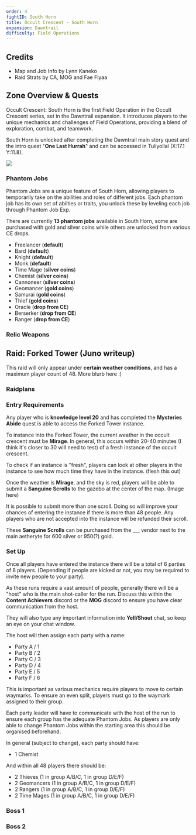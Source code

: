 ```yaml
---
order: 4
fightID: South Horn
title: Occult Crescent - South Horn
expansion: Dawntrail
difficulty: Field Operations
---
```


## Credits
- Map and Job Info by Lynn Kaneko
- Raid Strats by CA, MOG and Fae Fiyaa

## Zone Overview & Quests

Occult Crescent: South Horn is the first Field Operation in the Occult Crescent series, set in the Dawntrail expansion. It introduces players to the unique mechanics and challenges of Field Operations, providing a blend of exploration, combat, and teamwork.

South Horn is unlocked after completing the Dawntrail main story quest and the intro quest "**One Last Hurrah**" and can be accessed in Tuliyollal (X:17.1 Y:11.8).

![](/images/southhorn-map1.webp)

<Action title='Full Interactive Map' color='purple' href='https://lynn.pet/map/southhorn' />

### Phantom Jobs

Phantom Jobs are a unique feature of South Horn, allowing players to temporarily take on the abilities and roles of different jobs. Each phantom job has its own set of abilties or traits, you unlock these by leveling each job through Phantom Job Exp. 

There are currently **13 phantom jobs** available in South Horn, some are purchased with gold and silver coins while others are unlocked from various CE drops.

- Freelancer (**default**)
- Bard (**default**)
- Knight (**default**)
- Monk (**default**)
- Time Mage (**silver coins**)
- Chemist (**silver coins**)
- Cannoneer (**silver coins**)
- Geomancer (**gold coins**)
- Samurai (**gold coins**)
- Thief (**gold coins**)
- Oracle (**drop from CE**)
- Berserker (**drop from CE**)
- Ranger (**drop from CE**)

<Action title='Detailed Phantom Job Info' color='purple' href='https://lynn.pet/occult/phantomjob' />

### Relic Weapons

## Raid: Forked Tower (Juno writeup)

This raid will only appear under **certain weather conditions**, and has a maximum player count of 48.
More blurb here :)

### Raidplans

<Action title='Boss 1 - Demon Tablet' color='red' href='https://raidplan.io/plan/jar7czxup3wu8chh' />
<Action title='Boss 2 - Trio' color='purple' href='https://raidplan.io/plan/5gf9cxkkffcfucew' />

### Entry Requirements

Any player who is **knowledge level 20** and has completed the **Mysteries Abide** quest is able to access the Forked Tower instance.

To instance into the Forked Tower, the current weather in the occult crescent must be **Mirage**.
In general, this occurs within 20-40 minutes (I think it's closer to 30 will need to test) of a fresh instance of the occult crescent.

To check if an instance is "fresh", players can look at other players in the instance to see how much time they have in the instance. (flesh this out)



Once the weather is **Mirage**, and the sky is red, players will be able to submit a **Sanguine Scrolls** to the gazebo at the center of the map. (Image here)

It is possible to submit more than one scroll. Doing so will improve your chances of entering the instance if there is more than 48 people. 
Any players who are not accepted into the instance will be refunded their scroll.

These **Sanguine Scrolls** can be purchased from the ___ vendor next to the main aetheryte for 600 silver or 950(?) gold.

### Set Up

Once all players have entered the instance there will be a total of 6 parties of 8 players. (Depending if people are kicked 
or not, you may be required to invite new people to your party).

As these runs require a vast amount of people, generally there will be a "host" who is the main shot-caller
for the run. Discuss this within the **Content Achievers** discord or the **MOG** discord to ensure you have clear communication from the host.

They will also type any important information into **Yell/Shout** chat, so keep an eye on your chat window.

The host will then assign each party with a name:
- Party A / 1
- Party B / 2 
- Party C / 3
- Party D / 4 
- Party E / 5
- Party F / 6

This is important as various mechanics require players to move to certain waymarks. 
To ensure an even split, players must go to the waymark assigned to their group. 

Each party leader will have to communicate with the host of the run
to ensure each group has the adequate Phantom Jobs. As players are only able to change Phantom Jobs within the starting area
this should be organised beforehand.

In general (subject to change), each party should have:
- 1 Chemist

And within all 48 players there should be:
- 2 Thieves (1 in group A/B/C, 1 in group D/E/F)
- 2 Geomancers (1 in group A/B/C, 1 in group D/E/F)
- 2 Rangers (1 in group A/B/C, 1 in group D/E/F)
- 2 Time Mages (1 in group A/B/C, 1 in group D/E/F)

### Boss 1

<Action title='Boss 1 Raidplan' color='red' href='https://raidplan.io/plan/jar7czxup3wu8chh' />

### Boss 2

